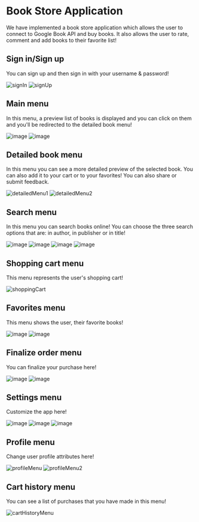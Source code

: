 # Book Store Application
We have implemented a book store application which allows the user to connect to Google Book API and buy books. It also allows the user to rate, comment and add books to their favorite list!
## Sign in/Sign up
You can sign up and then sign in with your username & password!

![signIn](https://github.com/s0heil20/BookStore/assets/59290468/ac03621a-e804-4d35-9cad-c255936e74e6)
![signUp](https://github.com/s0heil20/BookStore/assets/59290468/e0bcf17e-9ae1-43aa-b971-9ab6fc02b0ff)


## Main menu
In this menu, a preview list of books is displayed and you can click on them and you'll be redirected to the detailed book menu!

![image](https://github.com/s0heil20/BookStore/assets/59181565/c5a9b233-7f9d-4243-b817-e476f5dfa5f1)
![image](https://github.com/s0heil20/BookStore/assets/59181565/ab8c4de5-cf2d-4bcb-a152-0149b6944210)

## Detailed book menu
In this menu you can see a more detailed preview of the selected book. You can also add it to your cart or to your favorites! You can also share or submit feedback.


![detailedMenu1](https://github.com/s0heil20/BookStore/assets/59290468/31ea6567-babe-4a76-9734-cefbedef8691)
![detailedMenu2](https://github.com/s0heil20/BookStore/assets/59290468/de31d098-ddf6-41f6-9ba1-f569e98032b9)


## Search menu
In this menu you can search books online! You can choose the three search options that are: in author, in publisher or in title!

![image](https://github.com/s0heil20/BookStore/assets/59181565/c3a420e6-ed99-454a-b38e-59430a3aca4c)
![image](https://github.com/s0heil20/BookStore/assets/59181565/48d8af43-e922-4164-8b3d-e2f91f594ea5)
![image](https://github.com/s0heil20/BookStore/assets/59181565/2649b1aa-6e3e-48ec-a6dc-beaf3b100595)
![image](https://github.com/s0heil20/BookStore/assets/59181565/9fd43a84-f6ce-4cf8-8128-412b6c5f8a77)

## Shopping cart menu
This menu represents the user's shopping cart!

![shoppingCart](https://github.com/s0heil20/BookStore/assets/59290468/cdb841c8-5b0e-4c15-b3c4-a450ea142e31)

## Favorites menu
This menu shows the user, their favorite books!

![image](https://github.com/s0heil20/BookStore/assets/59181565/bc834374-14b4-4a83-8bad-e17c9c2caac9)
![image](https://github.com/s0heil20/BookStore/assets/59181565/2cfcae7a-11e6-40b5-8a5d-947b64432c20)

## Finalize order menu
You can finalize your purchase here!

![image](https://github.com/s0heil20/BookStore/assets/59181565/783baf70-6460-4434-ade8-6a3adcb3789e)
![image](https://github.com/s0heil20/BookStore/assets/59181565/b6ff1410-f86c-40c7-b636-80eb7a927255)

## Settings menu
Customize the app here!

![image](https://github.com/s0heil20/BookStore/assets/59181565/bff1fa38-37a2-4553-a669-af5d834700e4)
![image](https://github.com/s0heil20/BookStore/assets/59181565/de4ce329-55ad-4257-9d28-8d1aacb4b5ae)
![image](https://github.com/s0heil20/BookStore/assets/59181565/5b91954a-0746-48b0-89b7-262efd8e39dc)

## Profile menu
Change user profile attributes here!

![profileMenu](https://github.com/s0heil20/BookStore/assets/59290468/50b743ce-f2d6-4a22-9603-ed477232ff8e)
![profileMenu2](https://github.com/s0heil20/BookStore/assets/59290468/03ebd3fd-71f6-47f6-b899-3b08d9b0ba54)

## Cart history menu
You can see a list of purchases that you have made in this menu!

![cartHistoryMenu](https://github.com/s0heil20/BookStore/assets/59290468/1e610ae4-86ec-4814-811f-e0e1229ae3db)

